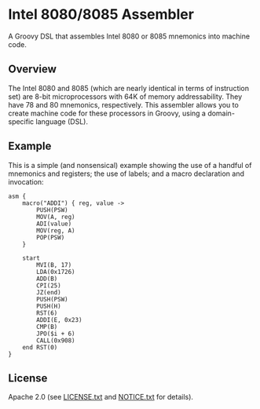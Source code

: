 # Intel 8080/8085 Assembler
A Groovy DSL that assembles Intel 8080 or 8085 mnemonics into machine code.

## Overview
The Intel 8080 and 8085 (which are nearly identical in terms of instruction set)
are 8-bit microprocessors with 64K of memory addressability. They have 78 and 80
mnemonics, respectively. This assembler allows you to create machine code for
these processors in Groovy, using a domain-specific language (DSL).

## Example
This is a simple (and nonsensical) example showing the use of a handful of
mnemonics and registers; the use of labels; and a macro declaration and
invocation:

```
asm {
    macro("ADDI") { reg, value ->
        PUSH(PSW)
        MOV(A, reg)
        ADI(value)
        MOV(reg, A)
        POP(PSW)
    }

    start
        MVI(B, 17)
        LDA(0x1726)
        ADD(B)
        CPI(25)
        JZ(end)
        PUSH(PSW)
        PUSH(H)
        RST(6)
        ADDI(E, 0x23)
        CMP(B)
        JPO($i + 6)
        CALL(0x908)
    end RST(0)
}
```

## License
Apache 2.0 (see [LICENSE.txt](LICENSE.txt) and [NOTICE.txt](NOTICE.txt) for details).
